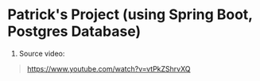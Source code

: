 # Patrick's Project (using Spring Boot, Postgres Database)

1. Source video:

> https://www.youtube.com/watch?v=vtPkZShrvXQ
